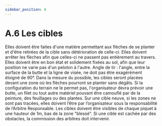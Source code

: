 ```yaml
---
sidebar_position: 6
---
```


# A.6 Les cibles

Elles doivent être faites d'une matière permettant aux flèches de se planter et d'être retirées de la cible
sans détérioration de celle-ci.
Elles doivent arrêter les flèches afin que celles-ci ne passent pas entièrement au travers.
Elles doivent être en bon état et solidement fixées au sol, afin que leur position ne varie pas d'un peloton
à l'autre. Angle de tir : l'angle, entre la surface de la butte et la ligne de visée, ne doit pas être
exagérément éloigné de 90°.
Dans la mesure du possible, les cibles seront placées devant une zone où les flèches pourront se planter
sans dégâts. Si la configuration du terrain ne le permet pas, l'organisateur devra prévoir une butte, un
filet ou tout autre matériel pouvant être camouflé par de la peinture, des feuillages ou des plantes.
Sur une cible neuve, si les zones ne sont pas tracées, elles doivent l’être par l’organisateur sous la
responsabilité de l’Arbitre Responsable. Les cibles doivent être visibles de chaque piquet à une hauteur
de 1m, bas de la zone "blessé".
Si une cible est cachée par des obstacles, la commission des arbitres doit intervenir.
